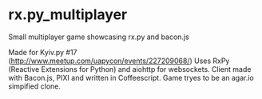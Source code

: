 # rx.py_multiplayer
Small multiplayer game showcasing rx.py and bacon.js

Made for Kyiv.py #17 (http://www.meetup.com/uapycon/events/227209068/)
Uses RxPy (Reactive Extensions for Python) and aiohttp for websockets. Client made with Bacon.js, PIXI and written in Coffeescript. 
Game tryes to be an agar.io simpified clone.
